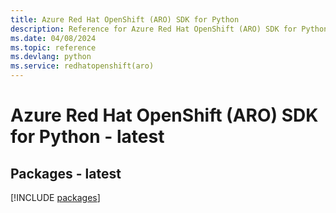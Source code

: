 ```yaml
---
title: Azure Red Hat OpenShift (ARO) SDK for Python
description: Reference for Azure Red Hat OpenShift (ARO) SDK for Python
ms.date: 04/08/2024
ms.topic: reference
ms.devlang: python
ms.service: redhatopenshift(aro)
---
```

# Azure Red Hat OpenShift (ARO) SDK for Python - latest
## Packages - latest
[!INCLUDE [packages](red-hat-openshift-(aro)-index.md)]